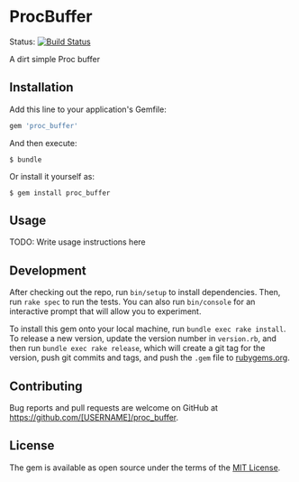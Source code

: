 # ProcBuffer

Status: [![Build Status](https://travis-ci.org/LittleStevieBrule/proc-buffer.svg?branch=master)](https://travis-ci.org/LittleStevieBrule/proc-buffer)

A dirt simple Proc buffer 


## Installation

Add this line to your application's Gemfile:

```ruby
gem 'proc_buffer'
```

And then execute:

    $ bundle

Or install it yourself as:

    $ gem install proc_buffer

## Usage

TODO: Write usage instructions here

## Development

After checking out the repo, run `bin/setup` to install dependencies. Then, run `rake spec` to run the tests. You can also run `bin/console` for an interactive prompt that will allow you to experiment.

To install this gem onto your local machine, run `bundle exec rake install`. To release a new version, update the version number in `version.rb`, and then run `bundle exec rake release`, which will create a git tag for the version, push git commits and tags, and push the `.gem` file to [rubygems.org](https://rubygems.org).

## Contributing

Bug reports and pull requests are welcome on GitHub at https://github.com/[USERNAME]/proc_buffer.

## License

The gem is available as open source under the terms of the [MIT License](https://opensource.org/licenses/MIT).
